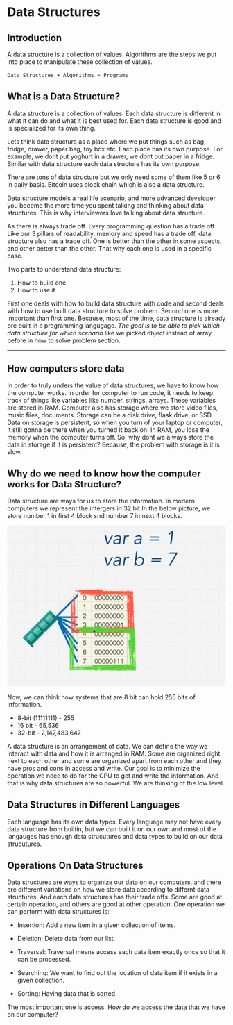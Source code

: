 # Data Structures

## Introduction

A data structure is a collection of values. Algorithms are the steps we put into place to manipulate these collection of values.  
```
Data Structures + Algorithms = Programs
```

## What is a Data Structure?

A data structure is a collection of values. Each data structure is different in what it can do and what it is best used for. Each data structure is good and is specialized for its own thing.

Lets think data structure as a place where we put things such as bag, fridge, drawer, paper bag, toy box etc. Each place has its own purpose. For example, we dont put yoghurt in a drawer, we dont put paper in a fridge. Similar with data structure each data structure has its own purpose.

There are tons of data structure but we only need some of them like 5 or 6 in daily basis. Bitcoin uses block chain which is also a data structure. 

Data structure models a real life scenario, and more advanced developer you become the more time you spent talking and thinking about data structures. This is why interviewers love talking about data structure. 

As there is always trade off. Every programming question has a trade off. Like our 3 pillars of readability, memory and speed has a trade off, data structure also has a trade off. One is better than the other in some aspects, and other better than the other. That why each one is used in a specific case.

Two parts to understand data structure: 
1. How to build one
1. How to use it

First one deals with how to build data structure with code and second deals with how to use built data structure to solve problem. Second one is more important than first one. Because, most of the time, data structure is already pre built in a programming langugage. *The goal is to be able to pick which data structure for which scenario* like we picked object instead of array before in how to solve problem section.

---
## How computers store data
 
In order to truly unders the value of data structures, we have to know how the computer works. In order for computer to run code, it needs to keep track of things like variables like number, strings, arrays. These variables are stored in RAM. Computer also has storage where we store video files, music files, documents. Storage can be a disk drive, flask drive, or SSD. Data on storage is persistent, so when you turn of your laptop or computer, it still gonna be there when you turned it back on. In RAM, you lose the memory when the computer turns off. So, why dont we always store the data in storage if it is persistent? Because, the problem with storage is it is slow. 

## Why do we need to know how the computer works for Data Structure?

Data structure are ways for us to store the information.
In modern computers we represent the intergers in 32 bit
In the below picture, we store number 1 in first 4 block snd number 7 in next 4 blocks.

![Ram blocks](./images/Screen%20Shot%202022-08-27%20at%201.22.44%20PM.png)

Now, we can think how systems that are 8 bit can hold 255 bits of information. 

* 8-bit (11111111) - 255
* 16 bit - 65,536
* 32-bit - 2,147,483,647

A data structure is an arrangement of data. We can define the way we interact with data and how it is arranged in RAM. Some are organized right next to each other and some are organized apart from each other and they have pros and cons in access and write. Our goal is to minimize the operation we need to do for the CPU to get and write the information. And that is why data structures are so powerful. We are thinking of the low level.  

## Data Structures in Different Languages

Each language has its own data types. Every language may not have every data structure from builtin, but we can built it on our own and most of the langauges has enough data strucutures and data types to build on our data strucutures. 

## Operations On Data Structures

Data structures are ways to organize our data on our computers, and there are different variations on how we store data according to differnt data structures. And each data structures has their trade offs. Some are good at certain operation, and others are good at other operation. One operation we can perform with data structures is:

* Insertion: Add a new item in a given collection of items.

* Deletion: Delete data from our list.

* Traversal: Traversal means access each data item exactly once so that it can be processed.

* Searching: We want to find out the location of data item if it exists in a given collection. 

* Sorting: Having data that is sorted.

The most important one is access. How do we access the data that we have on our computer? 